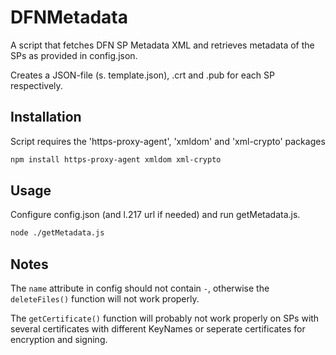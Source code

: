 # DFNMetadata
A script that fetches DFN SP Metadata XML and retrieves metadata of the SPs as provided in config.json. 

Creates a JSON-file (s. template.json), .crt and .pub for each SP respectively.

## Installation
Script requires the 'https-proxy-agent', 'xmldom' and 'xml-crypto' packages
```bash
npm install https-proxy-agent xmldom xml-crypto
```
## Usage
Configure config.json (and l.217 url if needed) and run getMetadata.js.
```bash
node ./getMetadata.js
```

## Notes
The `name` attribute in config should not contain `-`, otherwise the `deleteFiles()` function will not work properly.

The `getCertificate()` function will probably not work properly on SPs with several certificates with different KeyNames or seperate certificates for encryption and signing.
